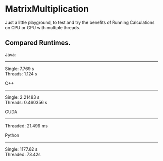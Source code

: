 # MatrixMultiplication
Just a little playground, to test and try the benefits of Running Calculations on CPU or GPU with multiple threads.

Compared Runtimes.
---

Java: <br>
___________________
Single: 7.769 s <br>
Threads: 1.124 s

C++ <br>
_______________________
Single:  2.21483 s <br>
Threads: 0.460356 s

CUDA
__________________
Threaded: 21.499 ms

Python
__________________
Single: 1177.62 s <br>
Threaded: 73.42s
